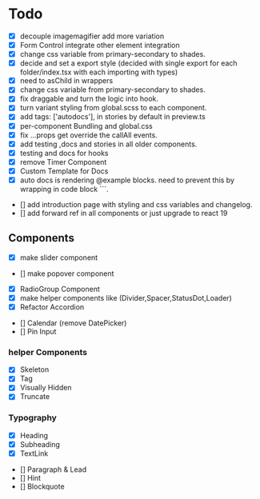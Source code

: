 # Todo

-  [x] decouple imagemagifier add more variation
-  [x] Form Control integrate other element integration
-  [x] change css variable from primary-secondary to shades.
-  [x] decide and set a export style (decided with single export for each folder/index.tsx with each importing with types)
-  [x] need to asChild in wrappers
-  [x] change css variable from primary-secondary to shades.
-  [x] fix draggable and turn the logic into hook.
-  [x] turn variant styling from global.scss to each component.
-  [x] add tags: ['autodocs'], in stories by default in preview.ts
-  [x] per-component Bundling and global.css
-  [x] fix ...props get override the callAll events.
-  [x] add testing ,docs and stories in all older components.
-  [x] testing and docs for hooks
-  [x] remove Timer Component
-  [x] Custom Template for Docs
-  [x] auto docs is rendering @example blocks. need to prevent this by wrapping in code block ```.
-  [] add introduction page with styling and css variables and changelog.
-  [] add forward ref in all components or just upgrade to react 19

## Components

-  [x] make slider component
-  [] make popover component
-  [x] RadioGroup Component
-  [x] make helper components like (Divider,Spacer,StatusDot,Loader)
-  [x] Refactor Accordion
-  [] Calendar (remove DatePicker)
-  [] Pin Input

### helper Components

-  [x] Skeleton
-  [x] Tag
-  [x] Visually Hidden
-  [x] Truncate

### Typography

-  [x] Heading
-  [x] Subheading
-  [x] TextLink
-  [] Paragraph & Lead
-  [] Hint
-  [] Blockquote
